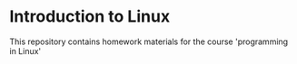 # Introduction to Linux

This repository contains homework materials for the course 'programming in Linux'
